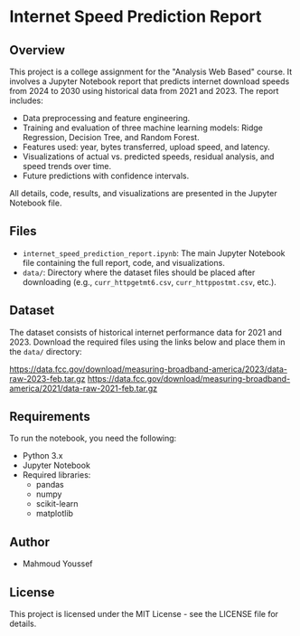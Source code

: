 # Internet Speed Prediction Report

## Overview

This project is a college assignment for the "Analysis Web Based" course. It involves a Jupyter Notebook report that predicts internet download speeds from 2024 to 2030 using historical data from 2021 and 2023. The report includes:

- Data preprocessing and feature engineering.
- Training and evaluation of three machine learning models: Ridge Regression, Decision Tree, and Random Forest.
- Features used: year, bytes transferred, upload speed, and latency.
- Visualizations of actual vs. predicted speeds, residual analysis, and speed trends over time.
- Future predictions with confidence intervals.

All details, code, results, and visualizations are presented in the Jupyter Notebook file.

## Files

- `internet_speed_prediction_report.ipynb`: The main Jupyter Notebook file containing the full report, code, and visualizations.
- `data/`: Directory where the dataset files should be placed after downloading (e.g., `curr_httpgetmt6.csv`, `curr_httppostmt.csv`, etc.).

## Dataset

The dataset consists of historical internet performance data for 2021 and 2023. Download the required files using the links below and place them in the `data/` directory:

https://data.fcc.gov/download/measuring-broadband-america/2023/data-raw-2023-feb.tar.gz
https://data.fcc.gov/download/measuring-broadband-america/2021/data-raw-2021-feb.tar.gz

## Requirements

To run the notebook, you need the following:

- Python 3.x
- Jupyter Notebook
- Required libraries:
  - pandas
  - numpy
  - scikit-learn
  - matplotlib


## Author

- Mahmoud Youssef


## License

This project is licensed under the MIT License - see the LICENSE file for details.

